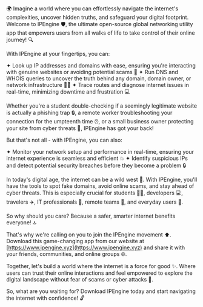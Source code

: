 🌍 Imagine a world where you can effortlessly navigate the internet's complexities, uncover hidden truths, and safeguard your digital footprint. Welcome to IPEngine 🛡️, the ultimate open-source global networking utility app that empowers users from all walks of life to take control of their online journey! 🔍

With IPEngine at your fingertips, you can:

✦ Look up IP addresses and domains with ease, ensuring you're interacting with genuine websites or avoiding potential scams 📡
✦ Run DNS and WHOIS queries to uncover the truth behind any domain, domain owner, or network infrastructure 🕵️‍♂️
✦ Trace routes and diagnose internet issues in real-time, minimizing downtime and frustration 💻

Whether you're a student double-checking if a seemingly legitimate website is actually a phishing trap 🔒, a remote worker troubleshooting your connection for the umpteenth time ⏰, or a small business owner protecting your site from cyber threats 🚀, IPEngine has got your back!

But that's not all - with IPEngine, you can also:

✦ Monitor your network setup and performance in real-time, ensuring your internet experience is seamless and efficient 💥
✦ Identify suspicious IPs and detect potential security breaches before they become a problem 🔒

In today's digital age, the internet can be a wild west 🤠. With IPEngine, you'll have the tools to spot fake domains, avoid online scams, and stay ahead of cyber threats. This is especially crucial for students 👨‍🎓, developers 💻, travelers ✈️, IT professionals 🚀, remote teams 🏢, and everyday users 👫.

So why should you care? Because a safer, smarter internet benefits everyone! 🔝

That's why we're calling on you to join the IPEngine movement ⬆️. Download this game-changing app from our website at [https://www.ipengine.xyz](https://www.ipengine.xyz) and share it with your friends, communities, and online groups 🌐.

Together, let's build a world where the internet is a force for good ✨. Where users can trust their online interactions and feel empowered to explore the digital landscape without fear of scams or cyber attacks 💪.

So, what are you waiting for? Download IPEngine today and start navigating the internet with confidence! 🔓